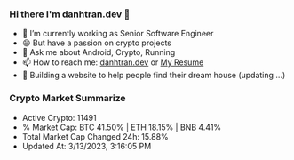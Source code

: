 ### Hi there I'm danhtran.dev 👋

- 🔭 I’m currently working as Senior Software Engineer
- 😄 But have a passion on crypto projects
- 💬 Ask me about Android, Crypto, Running 
- 📫 How to reach me: <a href="https://danhtran.dev" target="_blank">danhtran.dev</a> or <a href="Dan-Resume.pdf" target="_blank">My Resume</a>
- 🌱 Building a website to help people find their dream house (updating ...)

### Crypto Market Summarize
- Active Crypto: 11491
- % Market Cap: BTC 41.50% | ETH 18.15% | BNB 4.41%
- Total Market Cap Changed 24h: 15.88%
- Updated At: 3/13/2023, 3:16:05 PM
